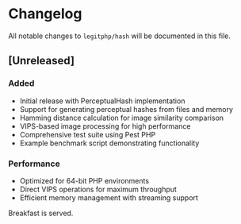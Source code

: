 # Changelog

All notable changes to `legitphp/hash` will be documented in this file.

## [Unreleased]

### Added
- Initial release with PerceptualHash implementation
- Support for generating perceptual hashes from files and memory
- Hamming distance calculation for image similarity comparison
- VIPS-based image processing for high performance
- Comprehensive test suite using Pest PHP
- Example benchmark script demonstrating functionality

### Performance
- Optimized for 64-bit PHP environments
- Direct VIPS operations for maximum throughput
- Efficient memory management with streaming support

Breakfast is served.

